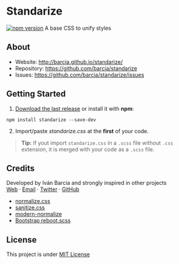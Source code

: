 # Standarize
[![npm version](https://badge.fury.io/js/standarize.svg)](https://badge.fury.io/js/standarize)
A base CSS to unify styles

## About
- Website: http://barcia.github.io/standarize/
- Repository: https://github.com/barcia/standarize
- Issues: https://github.com/barcia/standarize/issues

## Getting Started

1. [Download the last release](https://github.com/barcia/standarize/releases/latest) or install it with **npm**:
```shell
npm install standarize --save-dev
```
2. Import/paste *standarize.css* at the **first** of your code.

> **Tip:** If yout import `standarize.css` in a `.scss` file without `.css` extension, it is merged with your code as a `.scss` file.



## Credits
Developed by Iván Barcia and strongly inspired in other projects   
[Web](https://barcia.gal) · [Email](mailto:ivan@barcia.gal) · [Twitter](http://www.twitter.com/bartzia) · [GitHub](http://www.github.com/barcia)

 * [normalize.css](https://github.com/necolas/normalize.css)
 * [sanitize.css](https://github.com/csstools/sanitize.css)
 * [modern-normalize](https://github.com/sindresorhus/modern-normalize)
 * [Bootstrap reboot.scss](https://github.com/twbs/bootstrap/blob/v4-dev/scss/_reboot.scss)


## License
This project is under [MIT License](https://github.com/barcia/bramework/blob/master/LICENSE)
